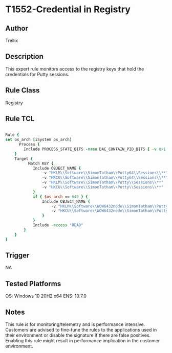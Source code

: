 # T1552-Credential in Registry

## Author
Trellix

## Description
This expert rule monitors access to the registry keys that hold the credentials for Putty sessions.

## Rule Class 
Registry

## Rule TCL
```tcl

Rule {
set os_arch [iSystem os_arch]
      Process {        
        Include PROCESS_STATE_BITS -name DAC_CONTAIN_PID_BITS { -v 0x1 }        
    }
    Target {
          Match KEY {
			Include OBJECT_NAME {              
				-v "HKLM\\Software\\SimonTatham\\Putty64\\Sessions\\**" 
				-v "HKCU\\Software\\SimonTatham\\Putty64\\Sessions\\**"	
				-v "HKLM\\Software\\SimonTatham\\Putty\\Sessions\\**" 	
				-v "HKCU\\Software\\SimonTatham\\Putty\\Sessions\\**" 
			}			
			if { $os_arch == 640 } {			
				Include OBJECT_NAME {	
					-v "HKLM\\Software\\WOW6432node\\SimonTatham\\Putty\\Sessions\\**"
					-v "HKCU\\Software\\WOW6432node\\SimonTatham\\Putty\\Sessions\\**"
				}
			}
			Include -access "READ"            
        }
    }
}

```

## Trigger
NA

## Tested Platforms
OS: Windows 10 20H2 x64
ENS: 10.7.0

## Notes
This rule is for monitoring/telemetry and is performance intensive. Customers are advised to fine-tune the rules to the applications used in their environment or disable the signature if there are false positives.
Enabling this rule might result in performance implication in the customer environment.
